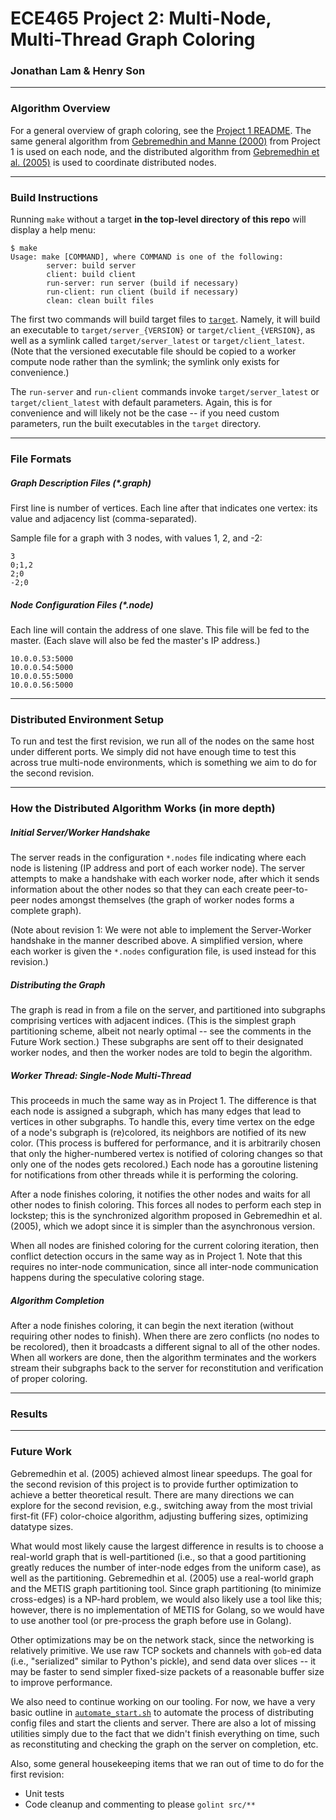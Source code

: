 # ECE465 Project 2: Multi-Node, Multi-Thread Graph Coloring
### Jonathan Lam & Henry Son

---

### Algorithm Overview
For a general overview of graph coloring, see the
[Project 1 README](../proj1/README.md). The same general algorithm from
[Gebremedhin and Manne (2000)][gam2000] from Project 1 is used on each node, and the
distributed algorithm from [Gebremedhin et al. (2005)][gam2005] is used to coordinate
distributed nodes.

---

### Build Instructions
Running `make` without a target **in the top-level directory of this repo** will
display a help menu:
```text
$ make
Usage: make [COMMAND], where COMMAND is one of the following:
        server: build server
        client: build client
        run-server: run server (build if necessary)
        run-client: run client (build if necessary)
        clean: clean built files
```
The first two commands will build target files to [`target`](../../target).
Namely, it will build an executable to `target/server_{VERSION}` or
`target/client_{VERSION}`, as well as a symlink called `target/server_latest`
or `target/client_latest`. (Note that the versioned executable
file should be copied to a worker compute node rather than the symlink;
the symlink only exists for convenience.)

The `run-server` and `run-client` commands invoke `target/server_latest` or
`target/client_latest` with default parameters. Again, this is for convenience
and will likely not be the case -- if you need custom parameters, run the
built executables in the `target` directory.

---

### File Formats

##### Graph Description Files (*.graph)
First line is number of vertices. Each line after that indicates one vertex:
its value and adjacency list (comma-separated).

Sample file for a graph with 3 nodes, with values 1, 2, and -2:
```text
3
0;1,2
2;0
-2;0
```

##### Node Configuration Files (*.node)
Each line will contain the address of one slave. This file will be fed to the
master. (Each slave will also be fed the master's IP address.)
```text
10.0.0.53:5000
10.0.0.54:5000
10.0.0.55:5000
10.0.0.56:5000
```

---

### Distributed Environment Setup
To run and test the first revision, we run all of the nodes on the same host
under different ports. We simply did not have enough time to test this across
true multi-node environments, which is something we aim to do for the second
revision.

---

### How the Distributed Algorithm Works (in more depth)

##### Initial Server/Worker Handshake
The server reads in the configuration `*.nodes` file indicating where each
node is listening (IP address and port of each worker node). The server
attempts to make a handshake with each worker node, after which it sends
information about the other nodes so that they can each create peer-to-peer
nodes amongst themselves (the graph of worker nodes forms a complete graph).

(Note about revision 1: We were not able to implement the Server-Worker
handshake in the manner described above. A simplified version, where each
worker is given the `*.nodes` configuration file, is used instead for this
revision.)

##### Distributing the Graph
The graph is read in from a file on the server, and partitioned into
subgraphs comprising vertices with adjacent indices. (This is the simplest
graph partitioning scheme, albeit not nearly optimal -- see the comments in
the Future Work section.) These subgraphs are sent off to their designated
worker nodes, and then the worker nodes are told to begin the algorithm.

##### Worker Thread: Single-Node Multi-Thread
This proceeds in much the same way as in Project 1. The difference is that
each node is assigned a subgraph, which has many edges that lead to vertices
in other subgraphs. To handle this, every time vertex on the edge of a node's
subgraph is (re)colored, its neighbors are notified of its new color. (This
process is buffered for performance, and it is arbitrarily chosen that only
the higher-numbered vertex is notified of coloring changes so that only one
of the nodes gets recolored.) Each node has a goroutine listening for
notifications from other threads while it is performing the coloring.

After a node finishes coloring, it notifies the other nodes and waits for all
other nodes to finish coloring. This forces all nodes to perform each step
in lockstep; this is the synchronized algorithm proposed in Gebremedhin et al.
(2005), which we adopt since it is simpler than the asynchronous version.

When all nodes are finished coloring for the current coloring iteration, then
conflict detection occurs in the same way as in Project 1. Note that this
requires no inter-node communication, since all inter-node communication happens
during the speculative coloring stage.

##### Algorithm Completion
After a node finishes coloring, it can begin the next iteration (without
requiring other nodes to finish). When there are zero conflicts (no nodes to
be recolored), then it broadcasts a different signal to all of the other nodes.
When all workers are done, then the algorithm terminates and the workers stream
their subgraphs back to the server for reconstitution and verification of
proper coloring.

<!-- TODO: include system diagram -->

---

### Results

<!-- TODO -->

---

### Future Work
Gebremedhin et al. (2005) achieved almost linear speedups.
The goal for the second revision of this project is to provide further
optimization to achieve a better theoretical result. There are many
directions we can explore for the second
revision, e.g., switching away from the most trivial first-fit (FF) color-choice
algorithm, adjusting buffering sizes, optimizing datatype sizes.

What would most
likely cause the largest difference in results is to choose a real-world graph
that is well-partitioned (i.e., so that a good partitioning greatly reduces
the number of inter-node edges from the uniform case), as well as the
partitioning. Gebremedhin et al. (2005) use a real-world graph and the METIS
graph partitioning tool. Since graph partitioning (to minimize cross-edges)
is a NP-hard problem, we would also likely use a tool like this; however,
there is no implementation of METIS for Golang, so we would have to use another
tool (or pre-process the graph before use in Golang).

Other optimizations may be on the network stack, since the networking is
relatively primitive. We use raw TCP sockets and channels with `gob`-ed data
(i.e., "serialized" similar to Python's pickle), and send data over slices --
it may be faster to send simpler fixed-size packets of a reasonable buffer size
to improve performance.

We also need to continue working on our tooling. For now, we have a very basic
outline in [`automate_start.sh`](../../automate_start.sh) to automate the
process of distributing config files and start the clients and server. There
are also a lot of missing utilities simply due to the fact that we didn't finish
everything on time, such as reconstituting and checking the graph on the server
on completion, etc.

Also, some general housekeeping items that we ran out of time to do for the
first revision:
- Unit tests
- Code cleanup and commenting to please `golint src/**`


[gam2000]: http://www.ii.uib.no/~fredrikm/fredrik/papers/Concurrency2000.pdf
[gam2005]: https://cscapes.cs.purdue.edu/coloringpage/abstracts/euro05.pdf
